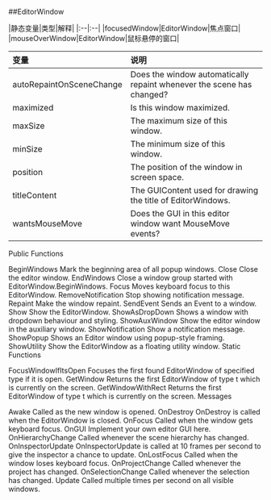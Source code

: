 ##EditorWindow

|静态变量|类型|解释|
|:--|:--|
|focusedWindow|EditorWindow|焦点窗口|
|mouseOverWindow|EditorWindow|鼠标悬停的窗口|

|变量|说明|
|:--|:--|
|autoRepaintOnSceneChange|Does the window automatically repaint whenever the scene has changed?|
|maximized|Is this window maximized.|
|maxSize|The maximum size of this window.|
|minSize|The minimum size of this window.|
|position|The position of the window in screen space.|
|titleContent|The GUIContent used for drawing the title of EditorWindows.|
|wantsMouseMove|Does the GUI in this editor window want MouseMove events?|




Public Functions

BeginWindows	Mark the beginning area of all popup windows.
Close	Close the editor window.
EndWindows	Close a window group started with EditorWindow.BeginWindows.
Focus	Moves keyboard focus to this EditorWindow.
RemoveNotification	Stop showing notification message.
Repaint	Make the window repaint.
SendEvent	Sends an Event to a window.
Show	Show the EditorWindow.
ShowAsDropDown	Shows a window with dropdown behaviour and styling.
ShowAuxWindow	Show the editor window in the auxiliary window.
ShowNotification	Show a notification message.
ShowPopup	Shows an Editor window using popup-style framing.
ShowUtility	Show the EditorWindow as a floating utility window.
Static Functions

FocusWindowIfItsOpen	Focuses the first found EditorWindow of specified type if it is open.
GetWindow	Returns the first EditorWindow of type t which is currently on the screen.
GetWindowWithRect	Returns the first EditorWindow of type t which is currently on the screen.
Messages

Awake	Called as the new window is opened.
OnDestroy	OnDestroy is called when the EditorWindow is closed.
OnFocus	Called when the window gets keyboard focus.
OnGUI	Implement your own editor GUI here.
OnHierarchyChange	Called whenever the scene hierarchy has changed.
OnInspectorUpdate	OnInspectorUpdate is called at 10 frames per second to give the inspector a chance to update.
OnLostFocus	Called when the window loses keyboard focus.
OnProjectChange	Called whenever the project has changed.
OnSelectionChange	Called whenever the selection has changed.
Update	Called multiple times per second on all visible windows.
